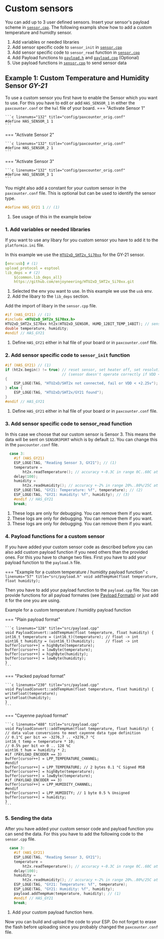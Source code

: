 # Custom sensors

You can add up to 3 user defined sensors. Insert your sensor's payload scheme in [`sensor.cpp`](https://github.com/cyberman54/ESP32-Paxcounter/blob/master/src/sensor.cpp).
The following exampls show how to add a custom temperature and humidty sensor.

1. Add variables or needed libraries
2. Add sensor specific code to `sensor_init` in [`sensor.cpp`](https://github.com/cyberman54/ESP32-Paxcounter/blob/master/src/sensor.cpp)
3. Add sensor specific code to `sensor_read` function in [`sensor.cpp`](https://github.com/cyberman54/ESP32-Paxcounter/blob/master/src/sensor.cpp)
4. Add Payload functions to [`payload.h`](https://github.com/cyberman54/ESP32-Paxcounter/blob/master/include/payload.h) and [`payload.cpp`](https://github.com/cyberman54/ESP32-Paxcounter/blob/master/src/payload.cpp) (Optional)
5. Use payload functions in [`sensor.cpp`](https://github.com/cyberman54/ESP32-Paxcounter/blob/master/src/sensor.cpp) to send sensor data

## Example 1: Custom Temperature and Humidity Sensor *GY-21*

To use a custom sensor you first have to enable the Sensor which you want to use. For this you have to edit or add `HAS_SENSOR_1` in either the `paxcounter.conf` or the `hal` file of your board.
=== "Activate Sensor 1"

    ```c linenums="132" title="config/paxcounter_orig.conf"
    #define HAS_SENSOR_1 1
    ```
=== "Activate Sensor 2"

    ```c linenums="132" title="config/paxcounter_orig.conf"
    #define HAS_SENSOR_2 1
    ```
=== "Activate Sensor 3"

    ```c linenums="132" title="config/paxcounter_orig.conf"
    #define HAS_SENSOR_3 1
    ```

You might also add a constant for your custom sensor in the `paxcounter.conf` file. This is optional but can be used to identify the sensor type.

```c linenums="133" title="config/paxcounter_orig.conf"
#define HAS_GY21 1 // (1)
```

1. See usage of this in the example below

### 1. Add variables or needed libraries
If you want to use any libary for you custom sensor you have to add it to the `platformio.ini` file.

In this example we use the [`HTU2xD_SHT2x_Si70xx`](https://github.com/enjoyneering/HTU2xD_SHT2x_Si70xx.git) for the GY-21 sensor.

<!-- FIXME comments did not work for ini file type-->
```yaml linenums="127" title="platformio.ini"
[env:usb] # (1)
upload_protocol = esptool
lib_deps = # (2)
    ${common.lib_deps_all}
    https://github.com/enjoyneering/HTU2xD_SHT2x_Si70xx.git

```

1. Selected the env you want to use. In this example we use the `usb` env.
2. Add the libary to the `lib_deps` section.

Add the import of libary in the `sensor.cpp` file.

```c linenums="5" title="sensor.cpp"
#if (HAS_GY21) // (1)
#include <HTU2xD_SHT2x_Si70xx.h>
HTU2xD_SHT2x_SI70xx ht2x(HTU2xD_SENSOR, HUMD_12BIT_TEMP_14BIT); // sensor type, resolution
double temperature, humidity;
#endif // HAS_GY21
```

1. Define `HAS_GY21` either in hal file of your board or in `paxcounter.conf` file.

### 2. Add sensor specific code to `sensor_init` function


```c linenums="1" title="src/sensor.cpp"
#if (HAS_GY21) // (1)
if (ht2x.begin() != true) // reset sensor, set heater off, set resolution, check power
                          // (sensor doesn't operate correctly if VDD < +2.25v)
{
    ESP_LOGE(TAG, "HTU2xD/SHT2x not connected, fail or VDD < +2.25v");
} else {
    ESP_LOGE(TAG, "HTU2xD/SHT2x/GY21 found");
}
#endif // HAS_GY21
```

1. Define `HAS_GY21` either in hal file of your board or in `paxcounter.conf` file.


### 3. Add sensor specific code to sensor_read function

In this case we choose that our custom sensor is Sensor 3. This means the data will be sent on `SENSOR3PORT` which is by default `12`. You can change this in the `paxcounter.conf` file.

```c linenums="78" title="src/sensor.cpp"
  case 3:
    #if (HAS_GY21)
    ESP_LOGE(TAG, "Reading Sensor 3, GY21"); // (1)
    temperature =
        ht2x.readTemperature(); // accuracy +-0.3C in range 0C..60C at  14-bit
    delay(100);
    humidity =
        ht2x.readHumidity(); // accuracy +-2% in range 20%..80%/25C at 12-bit
    ESP_LOGE(TAG, "GY21: Temperature: %f", temperature); // (2)
    ESP_LOGE(TAG, "GY21: Humidity: %f", humidity); // (3)
    #endif // HAS_GY21
    break;
```

1. These logs are only for debugging. You can remove them if you want.
2. These logs are only for debugging. You can remove them if you want.
3. These logs are only for debugging. You can remove them if you want.

### 4. Payload functions for a custom sensor

If you have added your custom sensor code as described before you can also add custom payload function if you need others than the provided ones. For this you have to change two files. First you have to add your payload function to the `payload.h` file.

===  "Example for a custom temperature / humidity payload function"
    ```c linenums="57" title="src/payload.h"
    void addTempHum(float temperature, float humidity);
    ```

Then you have to add your payload function to the `payload.cpp` file. You can provide functions for all payload formates (see [Payload Formats](../payloadformat.md)) or just add it for the one you are using.

Example for a custom temperature / humidity payload function

=== "Plain payload format"

    ```c linenums="128" title="src/payload.cpp"
    void PayloadConvert::addTempHum(float temperature, float humidity) {
    int16_t temperature = (int16_t)(temperature); // float -> int
    uint16_t humidity = (uint16_t)(humidity);     // float -> int
    buffer[cursor++] = highByte(temperature);
    buffer[cursor++] = lowByte(temperature);
    buffer[cursor++] = highByte(humidity);
    buffer[cursor++] = lowByte(humidity);
    }
    ```

=== "Packed payload format"

    ```c linenums="230" title="src/payload.cpp"
    void PayloadConvert::addTempHum(float temperature, float humidity) {
    writeFloat(temperature);
    writeFloat(humidity);
    }
    ```

=== "Cayenne payload format"

    ```c linenums="488" title="src/payload.cpp"
    void PayloadConvert::addTempHum(float temperature, float humidity) {
    // data value conversions to meet cayenne data type definition
    // 0.1°C per bit => -3276,7 .. +3276,7 °C
    int16_t temp = temperature * 10;
    // 0.5% per bit => 0 .. 128 %C
    uint16_t hum = humidity * 2;
    #if (PAYLOAD_ENCODER == 3)
    buffer[cursor++] = LPP_TEMPERATURE_CHANNEL;
    #endif
    buffer[cursor++] = LPP_TEMPERATURE; // 2 bytes 0.1 °C Signed MSB
    buffer[cursor++] = highByte(temperature);
    buffer[cursor++] = lowByte(temperature);
    #if (PAYLOAD_ENCODER == 3)
    buffer[cursor++] = LPP_HUMIDITY_CHANNEL;
    #endif
    buffer[cursor++] = LPP_HUMIDITY; // 1 byte 0.5 % Unsigned
    buffer[cursor++] = humidity;
    }
    ```


### 5. Sending the data

After you have added your custom sensor code and payload function you can send the data. For this you have to add the following code to the `sensor.cpp` file.

```c linenums="78" title="src/sensor.cpp" hl_lines="11"
  case 3:
    #if (HAS_GY21)
    ESP_LOGE(TAG, "Reading Sensor 3, GY21");
    temperature =
        ht2x.readTemperature(); // accuracy +-0.3C in range 0C..60C at  14-bit
    delay(100);
    humidity =
        ht2x.readHumidity(); // accuracy +-2% in range 20%..80%/25C at 12-bit
    ESP_LOGE(TAG, "GY21: Temperature: %f", temperature);
    ESP_LOGE(TAG, "GY21: Humidity: %f", humidity);
    payload.addTempHum(temperature, humidity); // (1)
    #endif // HAS_GY21
    break;
```

1. Add your custom payload function here.


Now you can build and upload the code to your ESP. Do not forget to erase the flash before uploading since you probably changed the `paxcounter.conf` file.
